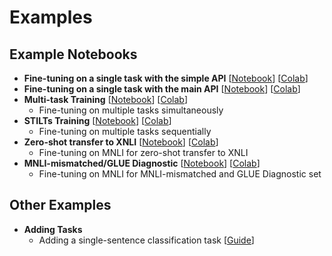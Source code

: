 # Examples

## Example Notebooks

* **Fine-tuning on a single task with the simple API** [[Notebook](./notebooks/simple_api_fine_tuning.ipynb)] [[Colab](https://colab.research.google.com/github/jiant-dev/jiant/blob/master/examples/notebooks/simple_api_fine_tuning.ipynb.ipynb)]
* **Fine-tuning on a single task with the main API** [[Notebook](./notebooks/jiant_Basic_Example.ipynb)] [[Colab](https://colab.research.google.com/github/jiant-dev/jiant/blob/master/examples/notebooks/jiant_Basic_Example.ipynb)]
* **Multi-task Training** [[Notebook](./notebooks/jiant_Multi_Task_Example.ipynb)] [[Colab](https://colab.research.google.com/github/jiant-dev/jiant/blob/master/examples/notebooks/jiant_Multi_Task_Example.ipynb)]
    * Fine-tuning on multiple tasks simultaneously
* **STILTs Training** [[Notebook](./notebooks/jiant_STILTs_Example.ipynb)] [[Colab](https://colab.research.google.com/github/jiant-dev/jiant/blob/master/examples/notebooks/jiant_STILTs_Example.ipynb)]
    * Fine-tuning on multiple tasks sequentially
* **Zero-shot transfer to XNLI** [[Notebook](./notebooks/jiant_XNLI_Example.ipynb)] [[Colab](https://colab.research.google.com/github/jiant-dev/jiant/blob/master/examples/notebooks/jiant_XNLI_Example.ipynb)]
    * Fine-tuning on MNLI for zero-shot transfer to XNLI
* **MNLI-mismatched/GLUE Diagnostic** [[Notebook](./notebooks/jiant_MNLI_Diagnostic_Example.ipynb)] [[Colab](https://colab.research.google.com/github/jiant-dev/jiant/blob/master/examples/notebooks/jiant_MNLI_Diagnostic_Example.ipynb)]
   * Fine-tuning on MNLI for MNLI-mismatched and GLUE Diagnostic set


## Other Examples
* **Adding Tasks**
    * Adding a single-sentence classification task  [[Guide](./guides/adding_tasks.md)]